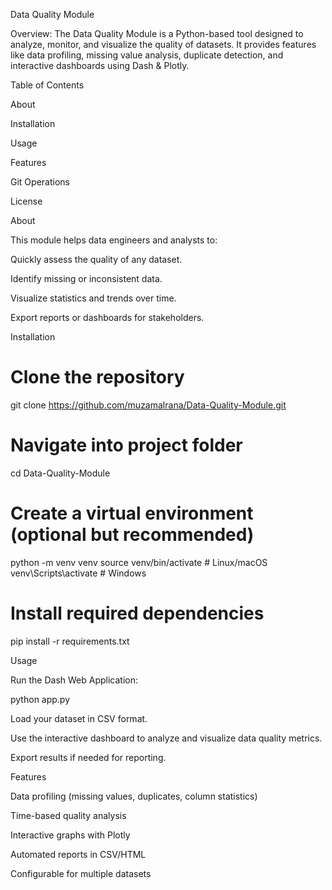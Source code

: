 Data Quality Module

Overview:
The Data Quality Module is a Python-based tool designed to analyze, monitor, and visualize the quality of datasets. It provides features like data profiling, missing value analysis, duplicate detection, and interactive dashboards using Dash & Plotly.

Table of Contents

About

Installation

Usage

Features

Git Operations

License

About

This module helps data engineers and analysts to:

Quickly assess the quality of any dataset.

Identify missing or inconsistent data.

Visualize statistics and trends over time.

Export reports or dashboards for stakeholders.

Installation
# Clone the repository
git clone https://github.com/muzamalrana/Data-Quality-Module.git

# Navigate into project folder
cd Data-Quality-Module

# Create a virtual environment (optional but recommended)
python -m venv venv
source venv/bin/activate  # Linux/macOS
venv\Scripts\activate     # Windows

# Install required dependencies
pip install -r requirements.txt

Usage

Run the Dash Web Application:

python app.py


Load your dataset in CSV format.

Use the interactive dashboard to analyze and visualize data quality metrics.

Export results if needed for reporting.

Features

Data profiling (missing values, duplicates, column statistics)

Time-based quality analysis

Interactive graphs with Plotly

Automated reports in CSV/HTML

Configurable for multiple datasets
